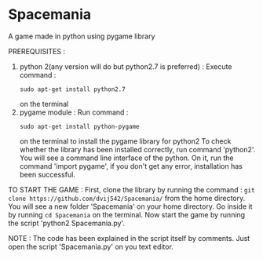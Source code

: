 # Spacemania
A game made in python using pygame library

PREREQUISITES :
1. python 2(any version will do but python2.7 is preferred) :
    Execute command : 
    ```
    sudo apt-get install python2.7
    ```
    on the terminal
2. pygame module : 
    Run command : 
    ```
    sudo apt-get install python-pygame
    ```
    on the terminal to install the pygame library for python2
    To check whether the library has been installed correctly, run command 'python2'. You will see a command line interface of the python. On it, run the command 'import pygame', if you don't get any error, installation has been successful.
    
TO START THE GAME :
    First, clone the library by running the command : 
    ```
    git clone https://github.com/dvij542/Spacemania/
    ```
    from the home directory.
    You will see a new folder 'Spacemania' on your home directory. Go inside it by running 
    ```
    cd Spacemania
    ```
    on the terminal.
    Now start the game by running the script 'python2 Spacemania.py'.
    
NOTE : The code has been explained in the script itself by comments. Just open the script 'Spacemania.py' on you text editor.
  
